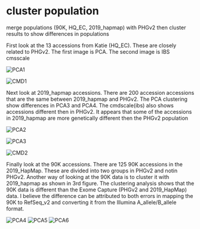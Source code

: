 # cluster population

merge populations (90K, HQ_EC, 2019_hapmap) with PHGv2 then cluster results to show differences in populations

First look at the 13 accessions from Katie (HQ_EC). These are closely related to PHGv2. The first image is PCA. The second image is IBS cmsscale

![PCA1](https://github.com/TriticeaeToolbox/PHGv2/blob/main/cluster-snprelate3/images/snprelate-pca-HQEC.png)

![CMD1](https://github.com/TriticeaeToolbox/PHGv2/blob/main/cluster-snprelate3/images/snprelate-cmdscale-HQEC.png)

Next look at 2019_hapmap accessions. There are 200 accession accessions that are the same between 2019_hapmap and PHGv2. The PCA clustering show differences in PCA3 and PCA4. The cmdscale(ibs) also shows accessions different then in PHGv2. It appears that some of the accessions in 2019_hapmap are more genetically different then the PHGv2 population

![PCA2](https://github.com/TriticeaeToolbox/PHGv2/blob/main/cluster-snprelate3/images/snprelate-pca-2019hapmap.png)

![PCA3](https://github.com/TriticeaeToolbox/PHGv2/blob/main/cluster-snprelate3/images/snprelate-pcapairs-2019hapmap.png)

![CMD2](https://github.com/TriticeaeToolbox/PHGv2/blob/main/cluster-snprelate3/images/snprelate-cmdscale-2019hapmap.png)

Finally look at the 90K accessions. There are 125 90K accessions in the 2019_HapMap. These are divided into two groups in PHGv2 and notin PHGv2. Another way of looking at the 90K data is to cluster it with 2019_hapmap as shown in 3rd figure. The clustering analysis shows that the 90K data is different than the Exome Capture (PHGv2 and 2019_HapMap) data. I believe the difference can be attributed to both errors in mapping the 90K to RefSeq_v2 and converting it from the Illumina A_allele/B_allele format.

![PCA4](https://github.com/TriticeaeToolbox/PHGv2/blob/main/cluster-snprelate3/images/snprelate-pca-90KinPHG.png)
![PCA5](https://github.com/TriticeaeToolbox/PHGv2/blob/main/cluster-snprelate3/images/snprelate-pca-90KnotinPHG.png)
![PCA6](https://github.com/TriticeaeToolbox/PHGv2/blob/main/cluster-snprelate3/images/snprelate-pca-90Kin2019hapmapb.png)
